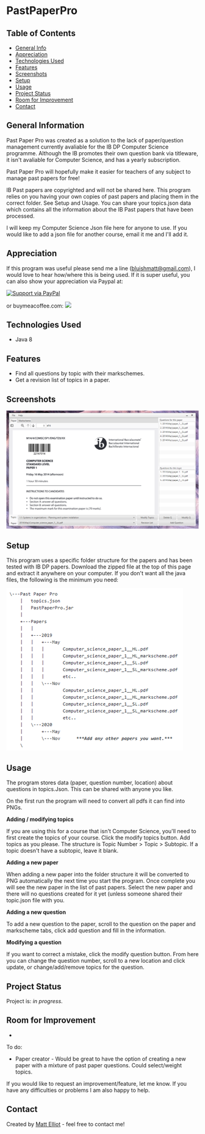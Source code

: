 # PastPaperPro

## Table of Contents
* [General Info](#general-information)
* [Appreciation](#appreciation)
* [Technologies Used](#technologies-used)
* [Features](#features)
* [Screenshots](#screenshots)
* [Setup](#setup)
* [Usage](#usage)
* [Project Status](#project-status)
* [Room for Improvement](#room-for-improvement)
* [Contact](#contact)


## General Information
Past Paper Pro was created as a solution to the lack of paper/question management currently avaliable for the IB DP Computer Science programme. Although the IB promotes their own question bank via titleware, it isn't avaliable for Computer Science, and has a yearly subscription.

Past Paper Pro will hopefully make it easier for teachers of any subject to manage past papers for free!

IB Past papers are copyrighted and will not be shared here. This program relies on you having your own copies of past papers and placing them in the correct folder. See Setup and Usage. You can share your topics.json data which contains all the information about the IB Past papers that have been processed.

I will keep my Computer Science Json file here for anyone to use. If you would like to add a json file for another course, email it me and I'll add it.

## Appreciation
If this program was useful please send me a line (bluishmatt@gmail.com), I would love to hear how/where this is being used.
If it is super useful, you can also show your appreciation via Paypal at:

<a href="https://paypal.me/MattElliot86">
  <img alt="Support via PayPal" src="https://cdn.rawgit.com/twolfson/paypal-github-button/1.0.0/dist/button.svg"/>
</a>

or buymeacoffee.com:
<a href="https://www.buymeacoffee.com/MattElliot"><img src="https://img.buymeacoffee.com/button-api/?text=Buy me a pizza&emoji=🍕&slug=MattElliot&button_colour=FFDD00&font_colour=000000&font_family=Cookie&outline_colour=000000&coffee_colour=ffffff"></a>

## Technologies Used
- Java 8


## Features
- Find all questions by topic with their markschemes.
- Get a revision list of topics in a paper.


## Screenshots
![Example screenshot](./images/ppp.png)


## Setup
This program uses a specific folder structure for the papers and has been tested with IB DP papers. 
Download the zipped file at the top of this page and extract it anywhere on your computer. If you don't want all the java files, the following is the minimum you need:

![Example screenshot](./images/FileStructure.png)

## Usage
The program stores data (paper, question number, location) about questions in topics.Json. This can be shared with anyone you like.

On the first run the program will need to convert all pdfs it can find into PNGs. 

**Adding / modifying topics**

If you are using this for a course that isn't Computer Science, you'll need to first create the topics of your course.
Click the modify topics button. Add topics as you please. The structure is Topic Number > Topic > Subtopic. If a topic doesn't have a subtopic, leave it blank. 

**Adding a new paper**

When adding a new paper into the folder structure it will be converted to PNG automatically the next time you start the program.
Once complete you will see the new paper in the list of past papers. Select the new paper and there will no questions created for it yet (unless someone shared their topic.json file with you.

**Adding a new question**

To add a new question to the paper, scroll to the question on the paper and markscheme tabs, click add question and fill in the information.

**Modifying a question**

If you want to correct a mistake, click the modify question button. From here you can change the question number, scroll to a new location and click update, or change/add/remove topics for the question.

## Project Status
Project is: _in progress_.

## Room for Improvement
- 

To do:
- Paper creator - Would be great to have the option of creating a new paper with a mixture of past paper questions. Could select/weight topics.

If you would like to request an improvement/feature, let me know. If you have any difficulties or problems I am also happy to help.

## Contact
Created by [Matt Elliot](bluishmatt@gmail.com) - feel free to contact me!
